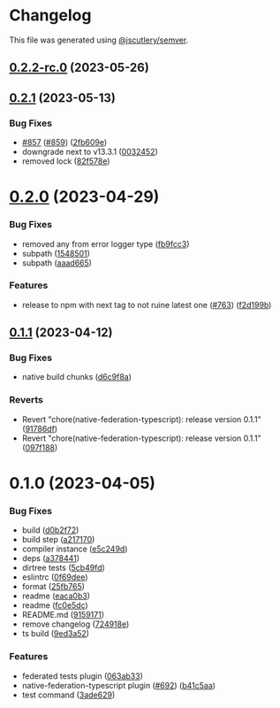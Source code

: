 # Changelog

This file was generated using [@jscutlery/semver](https://github.com/jscutlery/semver).

## [0.2.2-rc.0](https://github.com/module-federation/nextjs-mf/compare/native-federation-typescript-0.2.1...native-federation-typescript-0.2.2-rc.0) (2023-05-26)



## [0.2.1](https://github.com/module-federation/nextjs-mf/compare/native-federation-typescript-0.2.0...native-federation-typescript-0.2.1) (2023-05-13)


### Bug Fixes

* [#857](https://github.com/module-federation/nextjs-mf/issues/857) ([#859](https://github.com/module-federation/nextjs-mf/issues/859)) ([2fb609e](https://github.com/module-federation/nextjs-mf/commit/2fb609efb9a3c8f3e6740e0159510d649c1d229d))
* downgrade next to v13.3.1 ([0032452](https://github.com/module-federation/nextjs-mf/commit/0032452980c70b211b6c04332326b7973f7c8446))
* removed lock ([82f578e](https://github.com/module-federation/nextjs-mf/commit/82f578e713734f7f6b06e09b794fab4f66af248a))



# [0.2.0](https://github.com/module-federation/nextjs-mf/compare/native-federation-typescript-0.1.1...native-federation-typescript-0.2.0) (2023-04-29)


### Bug Fixes

* removed any from error logger type ([fb9fcc3](https://github.com/module-federation/nextjs-mf/commit/fb9fcc3a54a13be36335830f076a86557b75bb4a))
* subpath ([1548501](https://github.com/module-federation/nextjs-mf/commit/1548501bb4679c0c534c02609cb6bc5459f224a4))
* subpath ([aaad665](https://github.com/module-federation/nextjs-mf/commit/aaad665307d80b49ee19496a5b8b400df243558e))


### Features

* release to npm with next tag to not ruine latest one ([#763](https://github.com/module-federation/nextjs-mf/issues/763)) ([f2d199b](https://github.com/module-federation/nextjs-mf/commit/f2d199b3b3fbbd428514b1ce1f139efc82f7fff0))



## [0.1.1](https://github.com/module-federation/nextjs-mf/compare/native-federation-typescript-0.1.0...native-federation-typescript-0.1.1) (2023-04-12)


### Bug Fixes

* native build chunks ([d6c9f8a](https://github.com/module-federation/nextjs-mf/commit/d6c9f8a957ed00a8d92332ccc38ed9780f01d54e))


### Reverts

* Revert "chore(native-federation-typescript): release version 0.1.1" ([91786df](https://github.com/module-federation/nextjs-mf/commit/91786df726e5c078ed78e745b6b105e11bd2e39b))
* Revert "chore(native-federation-typescript): release version 0.1.1" ([097f188](https://github.com/module-federation/nextjs-mf/commit/097f188458835457a2713d98bf3eaf291d5ad102))



# 0.1.0 (2023-04-05)


### Bug Fixes

* build ([d0b2f72](https://github.com/module-federation/nextjs-mf/commit/d0b2f72f4fc3647825412be1574311c3152cf167))
* build step ([a217170](https://github.com/module-federation/nextjs-mf/commit/a21717096cbc09bff20d3aeebfea2f3533afb0d7))
* compiler instance ([e5c249d](https://github.com/module-federation/nextjs-mf/commit/e5c249d41d68339886268337654ff47b31b06a3a))
* deps ([a378441](https://github.com/module-federation/nextjs-mf/commit/a37844194a3f189cc5863bbdd4776259bce69fa4))
* dirtree tests ([5cb49fd](https://github.com/module-federation/nextjs-mf/commit/5cb49fd1c6520311a7d2e7d2b37a93389a500715))
* eslintrc ([0f69dee](https://github.com/module-federation/nextjs-mf/commit/0f69dee253c2c608b2367d545c7d4a57ad0c2ca5))
* format ([25fb765](https://github.com/module-federation/nextjs-mf/commit/25fb7659481287a791e9de4fe839e980dbf06968))
* readme ([eaca0b3](https://github.com/module-federation/nextjs-mf/commit/eaca0b311d3b8d9e73309cb92d9a9488f9fc23c0))
* readme ([fc0e5dc](https://github.com/module-federation/nextjs-mf/commit/fc0e5dc26e617664224e1c10548b151a44f8dff9))
* README.md ([9159171](https://github.com/module-federation/nextjs-mf/commit/91591712e9a103fff351f0a168c149470c0d69ad))
* remove changelog ([724918e](https://github.com/module-federation/nextjs-mf/commit/724918ebf888297689b6ed700bd14ec01fd1ef35))
* ts build ([9ed3a52](https://github.com/module-federation/nextjs-mf/commit/9ed3a527d0ba903b6cfa6023a7ad5da63781970c))


### Features

* federated tests plugin ([063ab33](https://github.com/module-federation/nextjs-mf/commit/063ab336c4830aff4f5bd3b9894df60b4651a9be))
* native-federation-typescript plugin ([#692](https://github.com/module-federation/nextjs-mf/issues/692)) ([b41c5aa](https://github.com/module-federation/nextjs-mf/commit/b41c5aacfeda0fada5b426086658235edfd86cdd))
* test command ([3ade629](https://github.com/module-federation/nextjs-mf/commit/3ade629488f4ea1549314b82b41caef9a046da9f))
